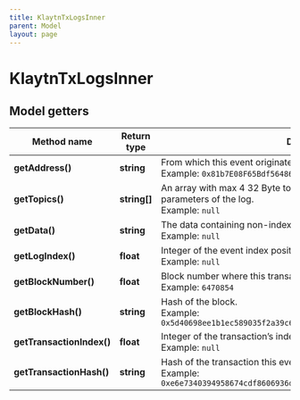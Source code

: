 ```yaml
---
title: KlaytnTxLogsInner
parent: Model
layout: page
---
```


# KlaytnTxLogsInner

## Model getters

Method name | Return type | Description | Notes
------------ | ------------- | ------------- | -------------
**getAddress()** | **string** | From which this event originated from. <br>Example: `0x81b7E08F65Bdf5648606c89998A9CC8164397647` | [optional]
**getTopics()** | **string[]** | An array with max 4 32 Byte topics, topic 1-3 contains indexed parameters of the log. <br>Example: `null` | [optional]
**getData()** | **string** | The data containing non-indexed log parameter. <br>Example: `null` | [optional]
**getLogIndex()** | **float** | Integer of the event index position in the block. <br>Example: `null` | [optional]
**getBlockNumber()** | **float** | Block number where this transaction was in. <br>Example: `6470854` | [optional]
**getBlockHash()** | **string** | Hash of the block. <br>Example: `0x5d40698ee1b1ec589035f2a39c6162287e9056868cc79d66cfb248ba9f66c3fc` | [optional]
**getTransactionIndex()** | **float** | Integer of the transaction’s index position, the event was created in. <br>Example: `null` | [optional]
**getTransactionHash()** | **string** | Hash of the transaction this event was created in. <br>Example: `0xe6e7340394958674cdf8606936d292f565e4ecc476aaa8b258ec8a141f7c75d7` | [optional]

